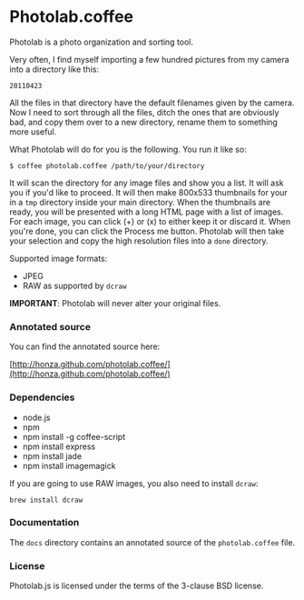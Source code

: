 Photolab.coffee
===============

Photolab is a photo organization and sorting tool.

Very often, I find myself importing a few hundred pictures from my camera
into a directory like this:

    20110423

All the files in that directory have the default filenames given by the
camera. Now I need to sort through all the files, ditch the ones that are
obviously bad, and copy them over to a new directory, rename them to
something more useful.

What Photolab will do for you is the following. You run it like so:

    $ coffee photolab.coffee /path/to/your/directory

It will scan the directory for any image files and show you a list. It will
ask you if you'd like to proceed. It will then make 800x533 thumbnails for
your in a `tmp` directory inside your main directory. When the thumbnails are
ready, you will be presented with a long HTML page with a list of images. For
each image, you can click (+) or (x) to either keep it or discard it. When
you're done, you can click the Process me button. Photolab will then take
your selection and copy the high resolution files into a `done` directory.

Supported image formats:

* JPEG
* RAW as supported by `dcraw`

**IMPORTANT**: Photolab will never alter your original files.

### Annotated source

You can find the annotated source here:

[http://honza.github.com/photolab.coffee/](http://honza.github.com/photolab.coffee/)

### Dependencies

* node.js
* npm
* npm install -g coffee-script
* npm install express
* npm install jade
* npm install imagemagick

If you are going to use RAW images, you also need to install `dcraw`:

    brew install dcraw

### Documentation

The `docs` directory contains an annotated source of the `photolab.coffee`
file.

### License

Photolab.js is licensed under the terms of the 3-clause BSD license.

